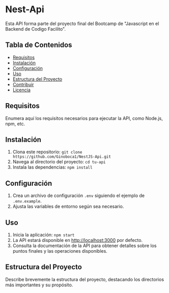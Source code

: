 # Nest-Api

Esta API forma parte del proyecto final del Bootcamp de "Javascript en el Backend de Codigo Facilito".

## Tabla de Contenidos

- [Requisitos](#requisitos)
- [Instalación](#instalación)
- [Configuración](#configuración)
- [Uso](#uso)
- [Estructura del Proyecto](#estructura-del-proyecto)
- [Contribuir](#contribuir)
- [Licencia](#licencia)

## Requisitos

Enumera aquí los requisitos necesarios para ejecutar la API, como Node.js, npm, etc.

## Instalación

1. Clona este repositorio: `git clone https://github.com/Ginoboca1/NestJS-Api.git`
2. Navega al directorio del proyecto: `cd tu-api`
3. Instala las dependencias: `npm install`

## Configuración

1. Crea un archivo de configuración `.env` siguiendo el ejemplo de `.env.example`.
2. Ajusta las variables de entorno según sea necesario.

## Uso

1. Inicia la aplicación: `npm start`
2. La API estará disponible en [http://localhost:3000](http://localhost:3000) por defecto.
3. Consulta la documentación de la API para obtener detalles sobre los puntos finales y las operaciones disponibles.

## Estructura del Proyecto

Describe brevemente la estructura del proyecto, destacando los directorios más importantes y su propósito.

